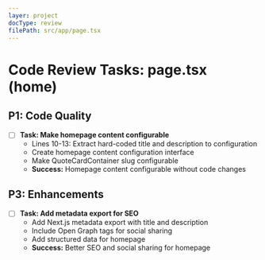 ```yaml
---
layer: project
docType: review
filePath: src/app/page.tsx
---
```


# Code Review Tasks: page.tsx (home)

## P1: Code Quality
- [ ] **Task: Make homepage content configurable**
  - Lines 10-13: Extract hard-coded title and description to configuration
  - Create homepage content configuration interface
  - Make QuoteCardContainer slug configurable
  - **Success:** Homepage content configurable without code changes

## P3: Enhancements
- [ ] **Task: Add metadata export for SEO**
  - Add Next.js metadata export with title and description
  - Include Open Graph tags for social sharing
  - Add structured data for homepage
  - **Success:** Better SEO and social sharing for homepage 